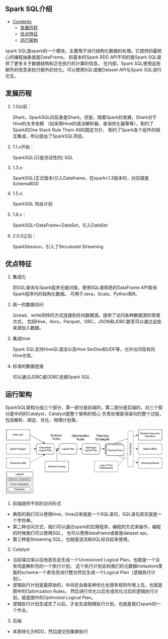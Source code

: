 Spark SQL介绍
------
* [Contents](#Contents)
	* [发展历程](#发展历程)
	* [优点特征](#优点特征)
	* [运行架构](#运行架构)
	
spark SQL是spark的一个模块，主要用于进行结构化数据的处理。它提供的最核心的编程抽象就是DataFrame。
和基本的Spark RDD API不同的是Spark SQL提供了更多关于数据结构和正在执行的计算的信息。
在内部，Spark SQL使用这些额外的信息来执行额外的优化。可以使用SQL或者Dataset API与Spark SQL进行交互。

## 发展历程
1. 1.0以前：

    Shark，SparkSQL的前身是Shark。但是，随着Spark的发展，Shark对于Hive的太多依赖
（如采用Hive的语法解析器、查询优化器等等），制约了Spark的One Stack Rule Them All的既定方针，
制约了Spark各个组件的相互集成，所以提出了SparkSQL项目。
2. 1.1.x开始：

    SparkSQL(只是测试性的) SQL
3. 1.3.x:

    SparkSQL(正式版本)引入Dataframe，在spark<1.3版本时，对应就是SchemaRDD
4. 1.5.x:

    SparkSQL 钨丝计划
5. 1.6.x：

    SparkSQL+DataFrame+DataSet，引入DataSet
6. 2.0.0之后：

    SparkSession，引入了Strcutured Streaming
    
## 优点特征
1. 集成化

    将SQL查询与Spark程序无缝对接，使用SQL或熟悉的DataFrame API查询Spark程序内的结构化数据。
可用于Java，Scala，Python和R。
2. 统一的数据访问

    以read、write同样的方式连接到任何数据源。提供了访问各种数据源的常用方式，
包括Hive，Avro，Parquet，ORC，JSON和JDBC甚至可以通过这些来源加入数据。
3. 集成hive

    Spark SQL支持HiveQL语法以及Hive SerDes和UDF等，允许访问现有的Hive仓库。
4. 标准的数据连接

    可以通过JDBC或ODBC连接Spark SQL
## 运行架构
SparkSQL架构分成三个部分，第一部分是前端的，第二部分是后端的，对三个部分是中间的Catalyst，Catalyst是整个架构的核心
负责处理查询语句的整个过程，包括解析、绑定、优化、物理计划等。

![Spark SQL 架构](images/SparkSQL.png)

1. 前端提供不同的访问形式
- 典型的我们可以使用hive，hive过来就是一个SQL语句，SQL语句其实就是一个字符串。
- 第二种访问方式，我们可以通过spark的应用程序，编程的方式来操作，编程的时候我们可以使用SQL，
  也可以使用dataframe或者是dataset api。
- 第三种是Streaming SQL，也就是说流和SQL综合起来使用。
2. Catalyst
- 当前端过来以后他首先会生成一个Unresolved Logical Plan，也就是一个没有彻底解析完的一个执行计划，
  这个执行计划会和我们的元数据metastore里面的schema一个表信息进行整合然后生成一个Logical Plan（逻辑执行计划）。
- 逻辑执行计划是最原始的，中间还会做各种优化也很多规则作用上去，也就是图中的Optimization Rules，
  然后进行优化以后生成优化过后的逻辑执行计划，就是图中的Optimized Logical Plan。
- 逻辑执行计划生成完了以后，才会生成物理执行计划，也就是我们spark的一个作业。
3. 后端
- 本质转化为RDD，然后提交到集群执行








